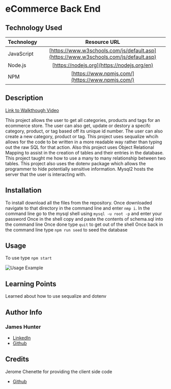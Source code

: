 # eCommerce Back End

## Technology Used

| Technology         | Resource URL                                    |
| -------------------|:-----------------------------------------------:|
| JavaScript         | [https://www.w3schools.com/js/default.asp](https://www.w3schools.com/js/default.asp) |
| Node.js | [https://nodejs.org](https://nodejs.org/en)
| NPM | [https://www.npmjs.com/](https://www.npmjs.com/) |

## Description

[Link to Walkthough Video](https://drive.google.com/file/d/1jEJknmIORdmtRGytN6kyp3PgJFkHplgV/view)

 This project allows the user to get all categories, products and tags for an ecommerce store. The user can also get, update or destory a specifc category, product, or tag based off its unique id number. The user can also create a new category, product or tag. This project uses sequalize whcih allows for the code to be written in a more readable way rather than typing out the raw SQL for that action. Also this project uses Object Relational Mapping to assist in the creation of tables and their entries in the database. This project taught me how to use a many to many relationship between two tables. This project also uses the dotenv package which allows the programmer to hide potentially sensitive information. Mysql2 hosts the server that the user is interacting with. 

## Installation

 To install download all the files from the repository.
 Once downloaded navigate to that directory in the command line and enter `nmp i`.
 In the command line go to the mysql shell using `mysql -u root -p` and enter your password
 Once in the shell copy and paste the contents of schema.sql into the command line
 Once done type `quit` to get out of the shell
 Once back in the command line type `npm run seed` to seed the database

## Usage

 To use type `npm start`
 
![Usage Example](./assets/eCommerce%20Back%20End.gif)

## Learning Points

Learned about how to use sequalize and dotenv

## Author Info

### James Hunter
* [LinkedIn](https://www.linkedin.com/in/james-hunter123/)
* [Github](https://github.com/jamessahunter)

## Credits

Jerome Chenette for providing the client side code
* [Github](https://github.com/jeromechenette)